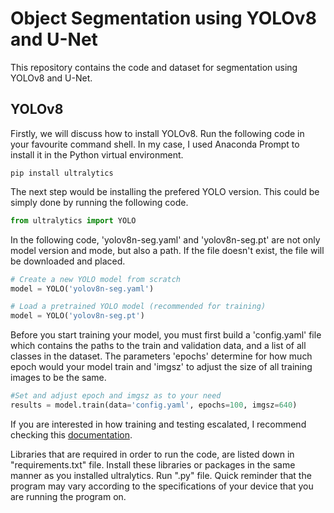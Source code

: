 # Object Segmentation using YOLOv8 and U-Net

This repository contains the code and dataset for segmentation using YOLOv8 and U-Net.

## YOLOv8

Firstly, we will discuss how to install YOLOv8. Run the following code in your favourite command shell. In my case, I used Anaconda Prompt to install it in the Python virtual environment. 

```shell
pip install ultralytics
```

The next step would be installing the prefered YOLO version. This could be simply done by running the following code.

```py
from ultralytics import YOLO
```

In the following code, 'yolov8n-seg.yaml' and 'yolov8n-seg.pt' are not only model version and mode, but also a path. If the file doesn't exist, the file will be downloaded and placed. 

```py
# Create a new YOLO model from scratch
model = YOLO('yolov8n-seg.yaml')

# Load a pretrained YOLO model (recommended for training)
model = YOLO('yolov8n-seg.pt')
```

Before you start training your model, you must first build a 'config.yaml' file which contains the paths to the train and validation data, and a list of all classes in the dataset. The parameters 'epochs' determine for how much epoch would your model train and 'imgsz' to adjust the size of all training images to be the same.

```py
#Set and adjust epoch and imgsz as to your need
results = model.train(data='config.yaml', epochs=100, imgsz=640)
```

If you are interested in how training and testing escalated, I recommend checking this [documentation](https://obj-seg-doc-e3wipu72g6lsyt3rvkxp2g.streamlit.app/).

Libraries that are required in order to run the code, are listed down in "requirements.txt" file. Install these libraries or packages in the same manner as you installed ultralytics. Run ".py" file. Quick reminder that the program may vary according to the specifications of your device that you are running the program on. 

